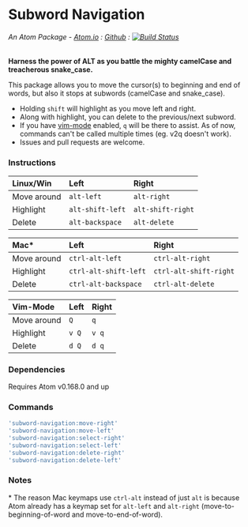 # Subword Navigation
###### An Atom Package - [Atom.io](https://atom.io/packages/subword-navigation) : [Github](https://github.com/dsandstrom/atom-subword-navigation) : [![Build Status](https://travis-ci.org/dsandstrom/atom-subword-navigation.svg?branch=master)](https://travis-ci.org/dsandstrom/atom-subword-navigation)

**Harness the power of ALT as you battle the mighty camelCase and treacherous snake_case.**

This package allows you to move the cursor(s) to beginning and end of words, but also it stops at subwords (camelCase and snake_case).

- Holding `shift` will highlight as you move left and right.
- Along with highlight, you can delete to the previous/next subword.
- If you have [vim-mode](https://atom.io/packages/vim-mode) enabled, `q` will be there to assist.  As of now, commands can't be called multiple times (eg. v2q doesn't work).
- Issues and pull requests are welcome.


### Instructions

| Linux/Win   | Left             | Right             |
|:------------|:-----------------|:------------------|
| Move around | `alt-left`       | `alt-right `      |
| Highlight   | `alt-shift-left` | `alt-shift-right` |
| Delete      | `alt-backspace`  | `alt-delete `     |

| Mac*        | Left                  | Right                  |
|:------------|:----------------------|:-----------------------|
| Move around | `ctrl-alt-left`       | `ctrl-alt-right`            |
| Highlight   | `ctrl-alt-shift-left` | `ctrl-alt-shift-right` |
| Delete      | `ctrl-alt-backspace`  | `ctrl-alt-delete `     |

| Vim-Mode    | Left  | Right |
|:------------|:------|:------|
| Move around | `Q`   | `q`   |
| Highlight   | `v Q` | `v q` |
| Delete      | `d Q` | `d q` |


### Dependencies
Requires Atom v0.168.0 and up


### Commands
```coffee
'subword-navigation:move-right'
'subword-navigation:move-left'
'subword-navigation:select-right'
'subword-navigation:select-left'
'subword-navigation:delete-right'
'subword-navigation:delete-left'
```

### Notes
\* The reason Mac keymaps use `ctrl-alt` instead of just `alt` is because Atom already has a keymap set for `alt-left` and `alt-right` (move-to-beginning-of-word and move-to-end-of-word).
